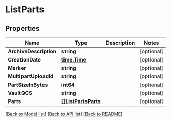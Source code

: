 # ListParts

## Properties
Name | Type | Description | Notes
------------ | ------------- | ------------- | -------------
**ArchiveDescription** | **string** |  | [optional] 
**CreationDate** | [**time.Time**](time.Time.md) |  | [optional] 
**Marker** | **string** |  | [optional] 
**MultipartUploadId** | **string** |  | [optional] 
**PartSizeInBytes** | **int64** |  | [optional] 
**VaultQCS** | **string** |  | [optional] 
**Parts** | [**[]ListPartsParts**](ListParts_Parts.md) |  | [optional] 

[[Back to Model list]](../README.md#documentation-for-models) [[Back to API list]](../README.md#documentation-for-api-endpoints) [[Back to README]](../README.md)


